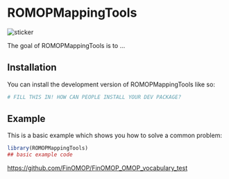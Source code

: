 
# ROMOPMappingTools

![sticker](https://github.com/FinOMOP/ROMOPMappingTools/assets/54809193/1b8283d1-6513-4a13-adcf-109ff9c23623)

<!-- badges: start -->
<!-- badges: end -->

The goal of ROMOPMappingTools is to ...

## Installation

You can install the development version of ROMOPMappingTools like so:

``` r
# FILL THIS IN! HOW CAN PEOPLE INSTALL YOUR DEV PACKAGE?
```

## Example

This is a basic example which shows you how to solve a common problem:

``` r
library(ROMOPMappingTools)
## basic example code
```

https://github.com/FinOMOP/FinOMOP_OMOP_vocabulary_test
